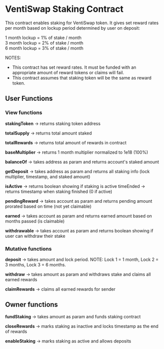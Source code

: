 # VentiSwap Staking Contract

This contract enables staking for VentiSwap token. It gives set reward rates per month based on lockup period determined by user on deposit:

1 month lockup = 1% of stake / month  
3 month lockup = 2% of stake / month  
6 month lockup = 3% of stake / month

NOTES:
- This contract has set reward rates. It must be funded with an appropriate amount of reward tokens or claims will fail.
- This contract assumes that staking token will be the same as reward token.

## User Functions

### View functions

**stakingToken** -> returns staking token address

**totalSupply** -> returns total amount staked

**totalRewards** -> returns total amount of rewards in contract

**baseMultiplier** -> returns 1 month multiplier normalized to 1e18 (100%)

**balanceOf** -> takes address as param and returns account's staked amount

**getDeposit** -> takes address as param and returns all staking info (lock multiplier, timestamp, and staked amount)

**isActive** -> returns boolean showing if staking is active
timeEnded -> returns timestamp when staking finished (0 if active)

**pendingReward** -> takes account as param and returns pending amount prorated based on time (not yet claimable)

**earned** -> takes account as param and returns earned amount based on months passed (is claimable)

**withdrawable** -> takes account as param and returns boolean showing if user can withdraw their stake

### Mutative functions

**deposit** -> takes amount and lock period. NOTE: Lock 1 = 1 month, Lock 2 = 3 months, Lock 3 = 6 months.

**withdraw** -> takes amount as param and withdraws stake and claims all earned rewards

**claimRewards** -> claims all earned rewards for sender

## Owner functions

**fundStaking** -> takes amount as param and funds staking contract

**closeRewards** -> marks staking as inactive and locks timestamp as the end of rewards

**enableStaking** -> marks staking as active and allows deposits
